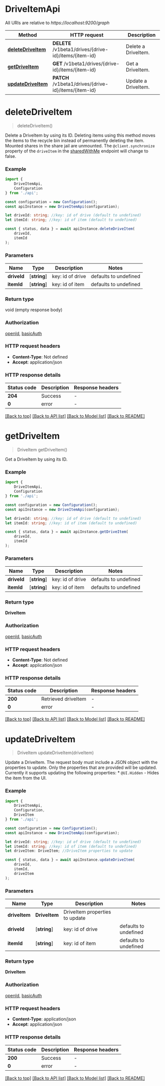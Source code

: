 # DriveItemApi

All URIs are relative to *https://localhost:9200/graph*

|Method | HTTP request | Description|
|------------- | ------------- | -------------|
|[**deleteDriveItem**](#deletedriveitem) | **DELETE** /v1beta1/drives/{drive-id}/items/{item-id} | Delete a DriveItem.|
|[**getDriveItem**](#getdriveitem) | **GET** /v1beta1/drives/{drive-id}/items/{item-id} | Get a DriveItem.|
|[**updateDriveItem**](#updatedriveitem) | **PATCH** /v1beta1/drives/{drive-id}/items/{item-id} | Update a DriveItem.|

# **deleteDriveItem**
> deleteDriveItem()

Delete a DriveItem by using its ID.  Deleting items using this method moves the items to the recycle bin instead of permanently deleting the item.  Mounted shares in the share jail are unmounted. The `@client.synchronize` property of the `driveItem` in the [sharedWithMe](#/me.drive/ListSharedWithMe) endpoint will change to false. 

### Example

```typescript
import {
    DriveItemApi,
    Configuration
} from './api';

const configuration = new Configuration();
const apiInstance = new DriveItemApi(configuration);

let driveId: string; //key: id of drive (default to undefined)
let itemId: string; //key: id of item (default to undefined)

const { status, data } = await apiInstance.deleteDriveItem(
    driveId,
    itemId
);
```

### Parameters

|Name | Type | Description  | Notes|
|------------- | ------------- | ------------- | -------------|
| **driveId** | [**string**] | key: id of drive | defaults to undefined|
| **itemId** | [**string**] | key: id of item | defaults to undefined|


### Return type

void (empty response body)

### Authorization

[openId](../README.md#openId), [basicAuth](../README.md#basicAuth)

### HTTP request headers

 - **Content-Type**: Not defined
 - **Accept**: application/json


### HTTP response details
| Status code | Description | Response headers |
|-------------|-------------|------------------|
|**204** | Success |  -  |
|**0** | error |  -  |

[[Back to top]](#) [[Back to API list]](../README.md#documentation-for-api-endpoints) [[Back to Model list]](../README.md#documentation-for-models) [[Back to README]](../README.md)

# **getDriveItem**
> DriveItem getDriveItem()

Get a DriveItem by using its ID. 

### Example

```typescript
import {
    DriveItemApi,
    Configuration
} from './api';

const configuration = new Configuration();
const apiInstance = new DriveItemApi(configuration);

let driveId: string; //key: id of drive (default to undefined)
let itemId: string; //key: id of item (default to undefined)

const { status, data } = await apiInstance.getDriveItem(
    driveId,
    itemId
);
```

### Parameters

|Name | Type | Description  | Notes|
|------------- | ------------- | ------------- | -------------|
| **driveId** | [**string**] | key: id of drive | defaults to undefined|
| **itemId** | [**string**] | key: id of item | defaults to undefined|


### Return type

**DriveItem**

### Authorization

[openId](../README.md#openId), [basicAuth](../README.md#basicAuth)

### HTTP request headers

 - **Content-Type**: Not defined
 - **Accept**: application/json


### HTTP response details
| Status code | Description | Response headers |
|-------------|-------------|------------------|
|**200** | Retrieved driveItem |  -  |
|**0** | error |  -  |

[[Back to top]](#) [[Back to API list]](../README.md#documentation-for-api-endpoints) [[Back to Model list]](../README.md#documentation-for-models) [[Back to README]](../README.md)

# **updateDriveItem**
> DriveItem updateDriveItem(driveItem)

Update a DriveItem.  The request body must include a JSON object with the properties to update. Only the properties that are provided will be updated.  Currently it supports updating the following properties:  * `@UI.Hidden` - Hides the item from the UI. 

### Example

```typescript
import {
    DriveItemApi,
    Configuration,
    DriveItem
} from './api';

const configuration = new Configuration();
const apiInstance = new DriveItemApi(configuration);

let driveId: string; //key: id of drive (default to undefined)
let itemId: string; //key: id of item (default to undefined)
let driveItem: DriveItem; //DriveItem properties to update

const { status, data } = await apiInstance.updateDriveItem(
    driveId,
    itemId,
    driveItem
);
```

### Parameters

|Name | Type | Description  | Notes|
|------------- | ------------- | ------------- | -------------|
| **driveItem** | **DriveItem**| DriveItem properties to update | |
| **driveId** | [**string**] | key: id of drive | defaults to undefined|
| **itemId** | [**string**] | key: id of item | defaults to undefined|


### Return type

**DriveItem**

### Authorization

[openId](../README.md#openId), [basicAuth](../README.md#basicAuth)

### HTTP request headers

 - **Content-Type**: application/json
 - **Accept**: application/json


### HTTP response details
| Status code | Description | Response headers |
|-------------|-------------|------------------|
|**200** | Success |  -  |
|**0** | error |  -  |

[[Back to top]](#) [[Back to API list]](../README.md#documentation-for-api-endpoints) [[Back to Model list]](../README.md#documentation-for-models) [[Back to README]](../README.md)

